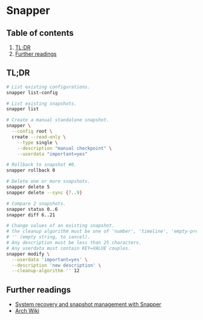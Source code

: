 # Snapper

## Table of contents <!-- omit in toc -->

1. [TL;DR](#tldr)
1. [Further readings](#further-readings)

## TL;DR

```sh
# List existing configurations.
snapper list-config

# List existing snapshots.
snapper list

# Create a manual standalone snapshot.
snapper \
  --config root \
  create --read-only \
    --type single \
    --description "manual checkpoint" \
    --userdata "important=yes"

# Rollback to snapshot #0.
snapper rollback 0

# Delete one or more snapshots.
snapper delete 5
snapper delete --sync {7..9}

# Compare 2 snapshots.
snapper status 0..6
snapper diff 6..21

# Change values of an existing snapshot.
# the cleanup algorithm must be one of 'number', 'timeline', 'empty-pre-post' or
# '' (empty string, to cancel).
# Any description must be less than 25 characters.
# Any userdata must contain KEY=VALUE couples.
snapper modify \
  --userdata 'important=yes' \
  --description 'new description' \
  --cleanup-algorithm '' 12
```

## Further readings

- [System recovery and snapshot management with Snapper]
- [Arch Wiki]

<!--
  References
  -->

<!-- Others -->
[arch wiki]: https://wiki.archlinux.org/title/snapper
[system recovery and snapshot management with snapper]: https://doc.opensuse.org/documentation/leap/archive/15.0/reference/html/book.opensuse.reference/cha.snapper.html
